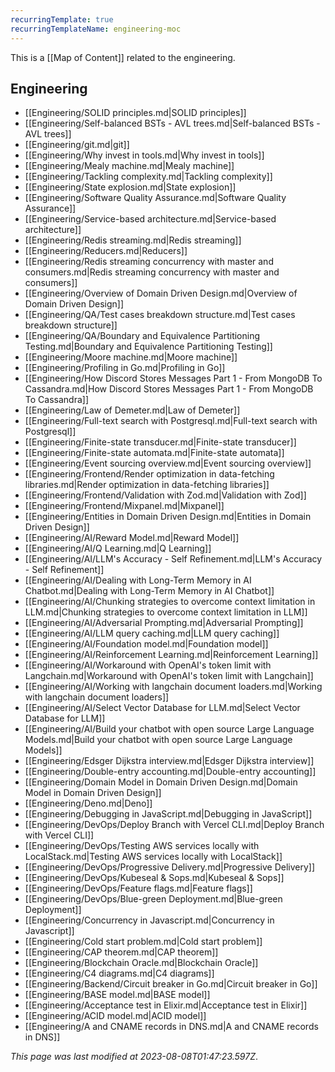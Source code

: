 ```yaml
---
recurringTemplate: true
recurringTemplateName: engineering-moc
---
```


This is a [[Map of Content]] related to the engineering.

## Engineering

- [[Engineering/SOLID principles.md|SOLID principles]]
- [[Engineering/Self-balanced BSTs - AVL trees.md|Self-balanced BSTs - AVL trees]]
- [[Engineering/git.md|git]]
- [[Engineering/Why invest in tools.md|Why invest in tools]]
- [[Engineering/Mealy machine.md|Mealy machine]]
- [[Engineering/Tackling complexity.md|Tackling complexity]]
- [[Engineering/State explosion.md|State explosion]]
- [[Engineering/Software Quality Assurance.md|Software Quality Assurance]]
- [[Engineering/Service-based architecture.md|Service-based architecture]]
- [[Engineering/Redis streaming.md|Redis streaming]]
- [[Engineering/Reducers.md|Reducers]]
- [[Engineering/Redis streaming concurrency with master and consumers.md|Redis streaming concurrency with master and consumers]]
- [[Engineering/Overview of Domain Driven Design.md|Overview of Domain Driven Design]]
- [[Engineering/QA/Test cases breakdown structure.md|Test cases breakdown structure]]
- [[Engineering/QA/Boundary and Equivalence Partitioning Testing.md|Boundary and Equivalence Partitioning Testing]]
- [[Engineering/Moore machine.md|Moore machine]]
- [[Engineering/Profiling in Go.md|Profiling in Go]]
- [[Engineering/How Discord Stores Messages  Part 1 - From MongoDB To Cassandra.md|How Discord Stores Messages  Part 1 - From MongoDB To Cassandra]]
- [[Engineering/Law of Demeter.md|Law of Demeter]]
- [[Engineering/Full-text search with Postgresql.md|Full-text search with Postgresql]]
- [[Engineering/Finite-state transducer.md|Finite-state transducer]]
- [[Engineering/Finite-state automata.md|Finite-state automata]]
- [[Engineering/Event sourcing overview.md|Event sourcing overview]]
- [[Engineering/Frontend/Render optimization in data-fetching libraries.md|Render optimization in data-fetching libraries]]
- [[Engineering/Frontend/Validation with Zod.md|Validation with Zod]]
- [[Engineering/Frontend/Mixpanel.md|Mixpanel]]
- [[Engineering/Entities in Domain Driven Design.md|Entities in Domain Driven Design]]
- [[Engineering/AI/Reward Model.md|Reward Model]]
- [[Engineering/AI/Q Learning.md|Q Learning]]
- [[Engineering/AI/LLM's Accuracy - Self Refinement.md|LLM's Accuracy - Self Refinement]]
- [[Engineering/AI/Dealing with Long-Term Memory in AI Chatbot.md|Dealing with Long-Term Memory in AI Chatbot]]
- [[Engineering/AI/Chunking strategies to overcome context limitation in LLM.md|Chunking strategies to overcome context limitation in LLM]]
- [[Engineering/AI/Adversarial Prompting.md|Adversarial Prompting]]
- [[Engineering/AI/LLM query caching.md|LLM query caching]]
- [[Engineering/AI/Foundation model.md|Foundation model]]
- [[Engineering/AI/Reinforcement Learning.md|Reinforcement Learning]]
- [[Engineering/AI/Workaround with OpenAI's token limit with Langchain.md|Workaround with OpenAI's token limit with Langchain]]
- [[Engineering/AI/Working with langchain document loaders.md|Working with langchain document loaders]]
- [[Engineering/AI/Select Vector Database for LLM.md|Select Vector Database for LLM]]
- [[Engineering/AI/Build your chatbot with open source Large Language Models.md|Build your chatbot with open source Large Language Models]]
- [[Engineering/Edsger Dijkstra interview.md|Edsger Dijkstra interview]]
- [[Engineering/Double-entry accounting.md|Double-entry accounting]]
- [[Engineering/Domain Model in Domain Driven Design.md|Domain Model in Domain Driven Design]]
- [[Engineering/Deno.md|Deno]]
- [[Engineering/Debugging in JavaScript.md|Debugging in JavaScript]]
- [[Engineering/DevOps/Deploy Branch with Vercel CLI.md|Deploy Branch with Vercel CLI]]
- [[Engineering/DevOps/Testing AWS services locally with LocalStack.md|Testing AWS services locally with LocalStack]]
- [[Engineering/DevOps/Progressive Delivery.md|Progressive Delivery]]
- [[Engineering/DevOps/Kubeseal & Sops.md|Kubeseal & Sops]]
- [[Engineering/DevOps/Feature flags.md|Feature flags]]
- [[Engineering/DevOps/Blue-green Deployment.md|Blue-green Deployment]]
- [[Engineering/Concurrency in Javascript.md|Concurrency in Javascript]]
- [[Engineering/Cold start problem.md|Cold start problem]]
- [[Engineering/CAP theorem.md|CAP theorem]]
- [[Engineering/Blockchain Oracle.md|Blockchain Oracle]]
- [[Engineering/C4 diagrams.md|C4 diagrams]]
- [[Engineering/Backend/Circuit breaker in Go.md|Circuit breaker in Go]]
- [[Engineering/BASE model.md|BASE model]]
- [[Engineering/Acceptance test in Elixir.md|Acceptance test in Elixir]]
- [[Engineering/ACID model.md|ACID model]]
- [[Engineering/A and CNAME records in DNS.md|A and CNAME records in DNS]]


*This page was last modified at 2023-08-08T01:47:23.597Z*.
